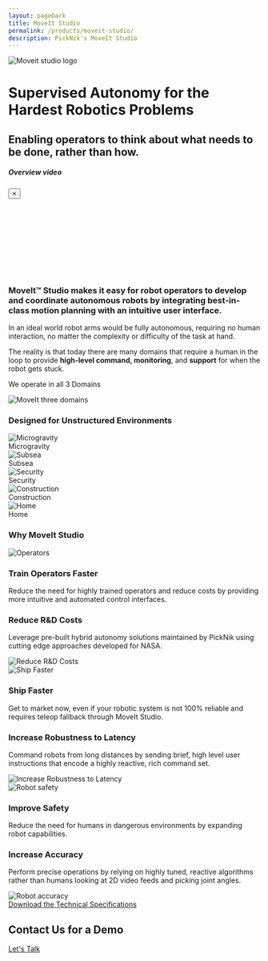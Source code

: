 ```yaml
---
layout: pageDark
title: MoveIt Studio
permalink: /products/moveit-studio/
description: PickNik's MoveIt Studio
---
```


<div class="container-fluid moveit-studio_main-bg">
   <div class="container">
    <div class="moveit-studio_section-main">
        <div class="row align-items-center text-left">
          <div class="col-12 col-lg-6">
              <img class="moveit-studio_section-main-logo" src="/assets/images/product/moveit-studio/studio-logo.png"
                alt="Moveit studio logo">
              <h1 class="moveit-studio_section-main-title">
                Supervised Autonomy for the Hardest Robotics Problems
              </h1>
              <h2 class="moveit-studio_section-sub-title">
                Enabling operators to think about what needs to be done, rather than how.
              </h2>
              <!-- <div class="moveit-studio_btn">
                <a class="btn btn-blue text-center modalclick"
                    href="https://www.youtube.com/embed/_wazsgxZiiM?rel=0&showinfo=0&autoplay=1">Watch a demo</a>
              </div> -->
          </div>
        </div>
        <div class="modal fade" id="modalVideo" tabindex="-1" role="dialog" aria-labelledby="modalVideoLabel"
          aria-hidden="true">
          <div class="modal-dialog" role="document">
              <div class="modal-content">
                <div class="modal-header">
                    <h5 class="modal-title" id="exampleModalLabel">Overview video</h5>
                    <button type="button" class="close" data-dismiss="modal" aria-label="Close">
                    <span aria-hidden="true">&times;</span>
                    </button>
                </div>
                <div class="modal-body">
                    <iframe frameborder="0" allow="autoplay; encrypted-media" allowfullscreen></iframe>
                </div>
              </div>
          </div>
        </div>
    </div>
  </div>
</div>
<div class="container-fluid">
   <div class="container">
    <div class="row align-items-center justify-content-between moveit-studio__info-content">
        <div class="col-12 col-lg-7">
          <div class="block-section">
              <h3 class="moveit-studio__title">
                <b>MoveIt™ Studio</b> makes it easy for robot
                operators&nbsp;to&nbsp;develop and coordinate
                autonomous&nbsp;robots by integrating best-in-class
                motion planning with an intuitive user interface.
              </h3>
              <div class="moveit-studio__content">
                <p>
                    In an ideal world robot arms would be fully autonomous, requiring no human interaction, no matter the complexity or difficulty of the task at hand.
                </p>
                <p>
                    The reality is that today there are many domains that&nbsp;require
                    a human in the loop to provide&nbsp;<b>high-level&nbsp;command,
                    monitoring</b>, and <b>support</b> for when the robot gets stuck.
                </p>
              </div>
          </div>
        </div>
        <div class="col-12 col-lg-5 block-padding-120">
          <div class="moveit-studio__image">
              <p class="moveit-studio__image__title">We operate in all 3 Domains</p>
              <img class="moveit-studio__img" src="/assets/images/product/moveit-studio/3-domains.png"
                alt="MoveIt three domains">
          </div>
        </div>
    </div>
   </div>
</div>
<div class="container-fluid moveit-studio__orbs__section">
   <div class="row align-items-center justify-content-center text-center">
      <div class="col-sm-12">
         <h3 class="block-section__title">Designed for Unstructured Environments</h3>
      </div>
      <div class="col-sm-12">
         <div class="moveit-studio__orb-stats">
            <div class="moveit-studio__orb-stats__item">
               <div class="moveit-studio__orb_graphic">
                  <img src="/assets/images/product/moveit-studio/microgravity.png" alt="Microgravity">
               </div>
               <div class="moveit-studio__orb-stats__text">Microgravity</div>
            </div>
            <div class="moveit-studio__orb-stats__item">
               <div class="moveit-studio__orb_graphic">
                  <img src="/assets/images/product/moveit-studio/subsea.png" alt="Subsea">
               </div>
               <div class="moveit-studio__orb-stats__text">Subsea</div>
            </div>
            <div class="moveit-studio__orb-stats__item">
               <div class="moveit-studio__orb_graphic">
                  <img src="/assets/images/product/moveit-studio/security.png" alt="Security">
               </div>
               <div class="moveit-studio__orb-stats__text">Security</div>
            </div>
            <div class="moveit-studio__orb-stats__item">
               <div class="moveit-studio__orb_graphic">
                  <img src="/assets/images/product/moveit-studio/construction.png" alt="Construction">
               </div>
               <div class="moveit-studio__orb-stats__text">Construction</div>
            </div>
            <div class="moveit-studio__orb-stats__item">
               <div class="moveit-studio__orb_graphic">
                  <img src="/assets/images/product/moveit-studio/home.png" alt="Home">
               </div>
               <div class="moveit-studio__orb-stats__text">Home</div>
            </div>
         </div>
      </div>
   </div>
</div>
<div class="container-fluid moveit-studio__items__section">
   <div class="container">
      <div class="row">
         <div class="col-sm-12">
            <h3 class="moveit-studio__items__title">Why MoveIt Studio</h3>
         </div>
      </div>
      <div class="moveit-studio__items">
         <div class="moveit-studio__item">
            <div class="moveit-studio__item__image">
               <img src="/assets/images/product/moveit-studio/operators.png" alt="Operators">
            </div>
            <div class="moveit-studio__item__content">
               <h3 class="moveit-studio__item__content__title">Train Operators Faster</h3>
               <p class="moveit-studio__item__content__text">
                  Reduce the need for highly trained operators and reduce costs by providing more intuitive and automated control interfaces.
               </p>
            </div>
         </div>
         <div class="moveit-studio__item moveit-studio__item--right">
            <div class="moveit-studio__item__content">
               <h3 class="moveit-studio__item__content__title">Reduce R&D Costs</h3>
               <p class="moveit-studio__item__content__text">
                  Leverage pre-built hybrid autonomy solutions maintained by PickNik using cutting edge approaches developed for NASA.
               </p>
            </div>
            <div class="moveit-studio__item__image">
               <img src="/assets/images/product/moveit-studio/reduce-R&D-costs.png" alt="Reduce R&D Costs">
            </div>
         </div>
          <div class="moveit-studio__item">
            <div class="moveit-studio__item__image">
               <img src="/assets/images/product/moveit-studio/ship-faster.png" alt="Ship Faster">
            </div>
            <div class="moveit-studio__item__content">
               <h3 class="moveit-studio__item__content__title">Ship Faster</h3>
               <p class="moveit-studio__item__content__text">
                  Get to market now, even if your robotic system is not 100% reliable and requires teleop fallback through MoveIt Studio.
               </p>
            </div>
         </div>
         <div class="moveit-studio__item moveit-studio__item--right">
            <div class="moveit-studio__item__content">
               <h3 class="moveit-studio__item__content__title">Increase Robustness to Latency</h3>
               <p class="moveit-studio__item__content__text">
                  Command robots from long distances by sending brief, high level user instructions that encode a highly reactive, rich command set.
               </p>
            </div>
            <div class="moveit-studio__item__image">
               <img src="/assets/images/product/moveit-studio/robustness-to-latency.png" alt="Increase Robustness to Latency">
            </div>
         </div>
         <div class="moveit-studio__item">
            <div class="moveit-studio__item__image">
              <img src="/assets/images/product/moveit-studio/robot-safety.png" alt="Robot safety">
            </div>
            <div class="moveit-studio__item__content">
               <h3 class="moveit-studio__item__content__title">Improve Safety</h3>
               <p class="moveit-studio__item__content__text">
                 Reduce the need for humans in dangerous environments by expanding robot capabilities.
               </p>
            </div>
         </div>
         <div class="moveit-studio__item  moveit-studio__item--right">
            <div class="moveit-studio__item__content">
               <h3 class="moveit-studio__item__content__title">Increase Accuracy</h3>
               <p class="moveit-studio__item__content__text">
                  Perform precise operations by relying on highly tuned, reactive algorithms rather than humans looking at 2D video feeds and picking joint angles.
               </p>
            </div>
            <div class="moveit-studio__item__image">
               <img src="/assets/images/product/moveit-studio/robot-accuracy.png" alt="Robot accuracy">
            </div>
         </div>
      </div>
      <div class="row">
         <div class="col-sm-12">
            <a class="btn btn-white text-uppercase text-center moveit-studio-footer__btn" target="_blank"
              href="/docs/PickNik_MoveIt_Studio_Spec_Sheet.pdf">Download the Technical Specifications</a>
         </div>
      </div>
   </div>
</div>
<div class="container-fluid open-source-support-bg">
  <div class="container block-padding-80">
    <div class="row align-items-center justify-content-center">
      <div class="col-12 col-lg-12">
        <div class="moveit-section text-center">
          <h2 class="moveit-section__title text-white">Contact Us for a Demo</h2>
          <div class="moveit-section__content text-white">
            <a href="/studio-connect/" class="btn btn-white mt-4 text-uppercase text-center moveit-studio-support__btn">Let's Talk</a>
          </div>
        </div>
      </div>
    </div>
  </div>
</div>
